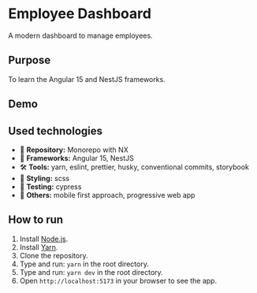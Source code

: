 # Employee Dashboard

A modern dashboard to manage employees.

## Purpose

To learn the Angular 15 and NestJS frameworks.

## Demo

## Used technologies

- 🎁 **Repository:** Monorepo with NX
- 🧰 **Frameworks:** Angular 15, NestJS
- 🛠️ **Tools:** yarn, eslint, prettier, husky, conventional commits, storybook
- 🎨 **Styling:** scss
- 🧪 **Testing:** cypress
- 💎 **Others:** mobile first approach, progressive web app

## How to run

1. Install [Node.js](https://nodejs.org/en/download/).
2. Install [Yarn](https://classic.yarnpkg.com/en/docs/install/).
3. Clone the repository.
4. Type and run: `yarn` in the root directory.
5. Type and run: `yarn dev` in the root directory.
6. Open `http://localhost:5173` in your browser to see the app.
